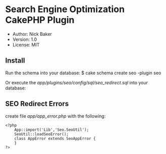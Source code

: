 # Search Engine Optimization CakePHP Plugin
* Author: Nick Baker
* Version: 1.0
* License: MIT

## Install

Run the schema into your database:
	$ cake schema create seo -plugin seo

Or execute the *app/plugins/seo/config/sql/seo_redirect.sql* into your database:

## SEO Redirect Errors
create file *app/app_error.php* with the following:

	<?php
		App::import('Lib','Seo.SeoUtil');
		SeoUtil::loadSeoError();
		class AppError extends SeoAppError {
		}
	?>